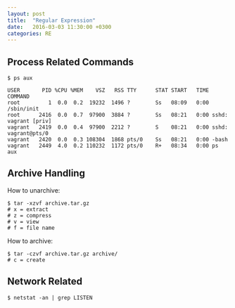 ```yaml
---
layout: post
title:  "Regular Expression"
date:   2016-03-03 11:30:00 +0300
categories: RE
---
```

## Process Related Commands

    $ ps aux

    USER       PID %CPU %MEM    VSZ   RSS TTY      STAT START   TIME COMMAND
    root         1  0.0  0.2  19232  1496 ?        Ss   08:09   0:00 /sbin/init
    root      2416  0.0  0.7  97900  3884 ?        Ss   08:21   0:00 sshd: vagrant [priv]
    vagrant   2419  0.0  0.4  97900  2212 ?        S    08:21   0:00 sshd: vagrant@pts/0
    vagrant   2420  0.0  0.3 108304  1868 pts/0    Ss   08:21   0:00 -bash
    vagrant   2449  4.0  0.2 110232  1172 pts/0    R+   08:34   0:00 ps aux


## Archive Handling

How to unarchive:

    $ tar -xzvf archive.tar.gz
    # x = extract
    # z = compress
    # v = view
    # f = file name

How to archive:

    $ tar -czvf archive.tar.gz archive/
    # c = create

## Network Related

    $ netstat -an | grep LISTEN
